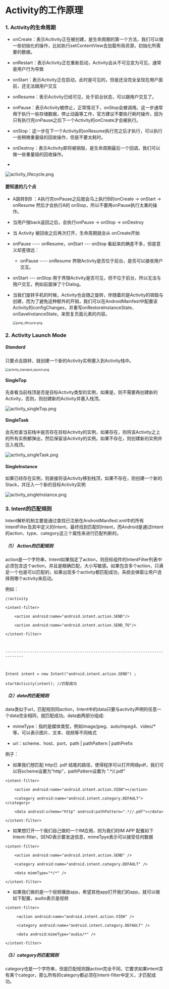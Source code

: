# Activity的工作原理

### 1. Activity的生命周期

- onCreate：表示Acitivity正在被创建，是生命周期的第一个方法，我们可以做一些初始化的操作，比如执行setContentView去加载布局资源，初始化所需要的数据。

- onRestart：表示Activity正在重新启动，Activity会从不可见变为可见，通常是用户行为导致

- onStart：表示Activity正在启动，此时是可见的，但是还没完全呈现在用户面前，还无法跟用户交互

- onResume：表示Activity已经可见，处于前台状态，可以跟用户交互了。

- onPause：表示Activity被停止，正常情况下，onStop会被调用。这一步通常用于执行一些存储数据，停止动画等工作，官方建议不要执行耗时操作，因为只有执行完onPause之后下一个Activity的onCreate才会被执行。

- onStop：这一步在下一个Activity的onResume执行完之后才执行，可以执行一些稍微重量级的回收操作，但是不要太耗时。

- onDestroy：表示Activity即将被销毁，是生命周期最后一个回调，我们可以做一些重量级的回收操作。
- 

![activity_lifecycle.png](https://github.com/YuLan-account/draw-io-res/blob/main/learning-android-res/activity/activity_lifecycle.png?raw=true)

#### 要知道的几个点

- A跳转到B ：A执行完onPause之后就会马上执行B的onCreate -> onStart -> onResume 然后才会执行A的 onStop，所以不要再onPause执行太重的操作。

- 当用户按back返回之后，会执行onPause -> onStop -> onDestroy

- 当 Activity 被回收之后再次打开，生命周期就会从 onCreate开始

- onPause ---- onResume，onStart --- onStop 看起来的确差不多，但是意义却差很远：
  - onPause ---- onResume 界限Activity是否位于前台，是否可以接收用户交互。

- onStart --- onStop 用于界限Activity是否可见，但不位于前台，所以无法与用户交互，例如前面弹了个Dialog。

- 当我们旋转手机的时候，Activity也会随之旋转，伴随着的是Activity的销毁与创建，而为了避免这种额外的开销，我们可以在AndroidMainfest中配置该Activity的configChanges，并重写onRestoreInstanceState、onSaveInstanceState，来恢复页面元素的内容。

  <img src="https://github.com/YuLan-account/draw-io-res/blob/main/learning-android-res/activity/jump_lifecycle.png?raw=true" alt="jump_lifecycle.png" style="zoom:67%;" />





### 2. Activity Launch Mode

##### Standard  

只要点击跳转，就创建一个新的Activity实例塞入到Activity栈中。

<img src="https://github.com/YuLan-account/draw-io-res/blob/main/learning-android-res/activity/activity_standard_launch.png?raw=true" alt="activity_standard_launch.png" style="zoom:67%;" />



#### SingleTop

先查看当前栈顶是否是目标Activity类型的实例，如果是，则不需要再创建新的Activity，否则，则创建新的Activity并塞入栈顶。

![activity_singleTop.png](https://github.com/YuLan-account/draw-io-res/blob/main/learning-android-res/activity/activity_singleTop.png?raw=true)



#### SingleTask

会先检查当前栈中是否存在目标Activity的实例，如果存在，则将该Activity之上的所有实例都弹出，然后保留该Activity的实例。如果不存在，则创建新的实例并压入栈顶。

![activity_singleTask.png](https://github.com/YuLan-account/draw-io-res/blob/main/learning-android-res/activity/activity_singleTask.png?raw=true)

#### SingleInstance

如果已经存在实例，则直接将该Activity移到栈顶，如果不存在，则创建一个新的Stack，并压入一个新的目标Activity实例

![activity_singleInstance.png](https://github.com/YuLan-account/draw-io-res/blob/main/learning-android-res/activity/activity_singleInstance.png?raw=true)



### 3. Intent的匹配规则

Intent解析机制主要是通过查找已注册在AndroidManifest.xml中的所有IntentFilter及其中定义的Intent，最终找到匹配的Intent，而Android是通过Intent的action、type、category这三个属性来进行匹配判断的。

##### （1） Action的匹配规则

action是一个字符串，Intent如果指定了action，则目标组件的IntentFilter列表中必须包含这个action，并且是精确匹配，大小写敏感。如果包含多个action，只满足一个也是可以匹配的，如果出现多个activity都匹配成功，系统会弹窗让用户选择用哪个activity来启动。

例如：

```
//activity

<intent-filter>

    <action android:name="android.intent.action.SEND"/>

    <action android:name="android.intent.action.SEND_TO"/>

</intent-filter> 



------------------------------------------------------------------------------



Intent intent = new Intent("android.intent.action.SEND") ;

startActivity(intent); //匹配成功
```



##### （2）data的匹配规则

data类似于url，匹配规则同action，Intent中的data只要与activity声明的任意一个data完全相同，就匹配成功。data由两部分组成:

- mimeType：指的是媒体类型，例如image/jpeg、auto/mpeg4、video/*等，可以表示图片、文本、视频等不同格式

- uri：scheme、host、port、path | pathPattern | pathPrefix 



例子：

- 如果我们想匹配 http已 .pdf 结尾的路径，使得程序可以打开网络pdf，我们可以将scheme设置为"http"，pathPattern设置为 ".*//.pdf"

```
<intent-filter>  

    <action android:name="android.intent.action.VIEW"></action>  

    <category android:name="android.intent.category.DEFAULT"></category>  

    <data android:scheme="http" android:pathPattern=".*//.pdf"></data>  

</intent-filter>  
```

- 如果想打开一个我们自己做的一个IM应用，则为我们的IM APP 配置如下Intent-filter，SEND表示要发送信息，mimeTpye表示可以接受任何数据

```
<intent-filter>  

    <action android:name="android.intent.action.SEND" />  

    <category android:name="android.intent.category.DEFAULT" />  

    <data mimeType="*/*" />  

</intent-filter>  
```

- 如果我们做的是一个视频播放app，希望其他app打开我们的app，就可以做如下配置，audio表示是视频

```
<intent-filter>  

     <action android:name="android.intent.action.VIEW" />  

     <category android:name="android.intent.category.DEFAULT" />  

     <data android:mimeType="audio/*" />  

</intent-filter>  
```

##### （3）category的匹配规则

category也是一个字符串，但是匹配规则跟action完全不同，它要求如果intent含有某个categor，那么所有的category都必须在Intent-filter中定义，才匹配成功。

